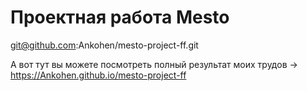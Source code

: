 # Проектная работа Mesto

git@github.com:Ankohen/mesto-project-ff.git

А вот тут вы можете посмотреть полный результат моих трудов -> https://Ankohen.github.io/mesto-project-ff
